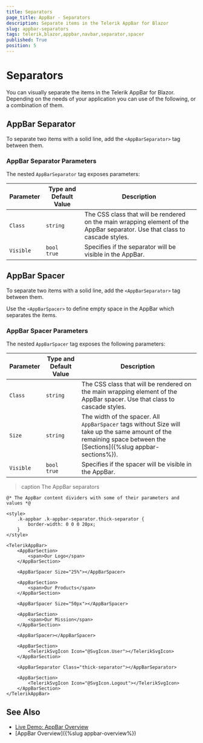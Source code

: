 ```yaml
---
title: Separators
page_title: AppBar - Separators
description: Separate items in the Telerik AppBar for Blazor
slug: appbar-separators
tags: telerik,blazor,appbar,navbar,separator,spacer
published: True
position: 5
---
```


# Separators

You can visually separate the items in the Telerik AppBar for Blazor. Depending on the needs of your application you can use of the following, or a combination of them.

## AppBar Separator

To separate two items with a solid line, add the `<AppBarSeparator>` tag between them.

### AppBar Separator Parameters

The nested `AppBarSeparator` tag exposes parameters:

| Parameter | Type and Default Value | Description |
| ----------- | ----------- | ----------- |
| `Class` | `string` | The CSS class that will be rendered on the main wrapping element of the AppBar separator. Use that class to cascade styles. |
| `Visible` | `bool` <br /> `true` | Specifies if the separator will be visible in the AppBar. |

## AppBar Spacer

To separate two items with a solid line, add the `<AppBarSeparator>` tag between them.

Use the `<AppBarSpacer>` to define empty space in the AppBar which separates the items.

### AppBar Spacer Parameters

The nested `AppBarSpacer` tag exposes the following parameters:

| Parameter | Type and Default Value | Description |
| ----------- | ----------- | ----------- |
| `Class` | `string` | The CSS class that will be rendered on the main wrapping element of the AppBar spacer. Use that class to cascade styles. |
| `Size` | `string` | The width of the spacer. All `AppBarSpacer` tags without Size will take up the same amount of the remaining space between the [Sections]({%slug appbar-sections%}). |
| `Visible` | `bool` <br /> `true` | Specifies if the spacer will be visible in the AppBar. |

>caption The AppBar separators

````CSHTML
@* The AppBar content dividers with some of their parameters and values *@

<style>
    .k-appbar .k-appbar-separator.thick-separator {
        border-width: 0 0 0 20px;
    }
</style>

<TelerikAppBar>
    <AppBarSection>
        <span>Our Logo</span>
    </AppBarSection>

    <AppBarSpacer Size="25%"></AppBarSpacer>

    <AppBarSection>
        <span>Our Products</span>
    </AppBarSection>

    <AppBarSpacer Size="50px"></AppBarSpacer>

    <AppBarSection>
        <span>Our Mission</span>
    </AppBarSection>

    <AppBarSpacer></AppBarSpacer>

    <AppBarSection>
        <TelerikSvgIcon Icon="@SvgIcon.User"></TelerikSvgIcon>
    </AppBarSection>

    <AppBarSeparator Class="thick-separator"></AppBarSeparator>

    <AppBarSection>
        <TelerikSvgIcon Icon="@SvgIcon.Logout"></TelerikSvgIcon>
    </AppBarSection>
</TelerikAppBar>
````


## See Also

  * [Live Demo: AppBar Overview](https://demos.telerik.com/blazor-ui/appbar/overview)
  * [AppBar Overview]({%slug appbar-overview%})
